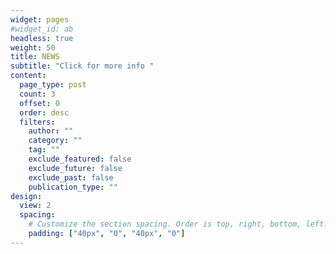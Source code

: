 ```yaml
---
widget: pages
#widget_id: ab
headless: true
weight: 50
title: NEWS
subtitle: "Click for more info "
content:
  page_type: post
  count: 3
  offset: 0
  order: desc
  filters:
    author: ""
    category: ""
    tag: ""
    exclude_featured: false
    exclude_future: false
    exclude_past: false
    publication_type: ""
design:
  view: 2
  spacing:
    # Customize the section spacing. Order is top, right, bottom, left.
    padding: ["40px", "0", "40px", "0"]  
---
```

